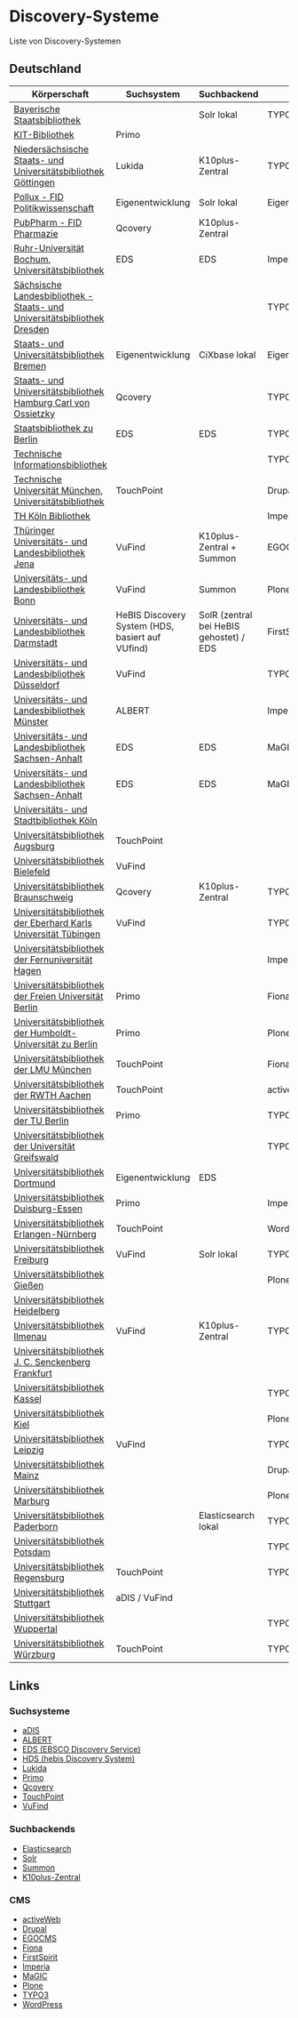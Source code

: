 # Discovery-Systeme

Liste von Discovery-Systemen

## Deutschland

| Körperschaft                                                                                            | Suchsystem                                       | Suchbackend                             | CMS              |
| ------------------------------------------------------------------------------------------------------- | ------------------------------------------------ | --------------------------------------- | ---------------- |
| [Bayerische Staatsbibliothek](https://www.bsb-muenchen.de/)                                             |                                                  | Solr lokal                              | TYPO3            |
| [KIT-Bibliothek](https://www.bibliothek.kit.edu/)                                                       | Primo                                            |                                         |                  |
| [Niedersächsische Staats- und Universitätsbibliothek Göttingen](http://www.sub.uni-goettingen.de/)      | Lukida                                           | K10plus-Zentral                         | TYPO3            |
| [Pollux - FID Politikwissenschaft](https://www.pollux-fid.de/)                                          | Eigenentwicklung                                 | Solr lokal                              | Eigenentwicklung |
| [PubPharm - FID Pharmazie](https://www.pubpharm.de/)                                                    | Qcovery                                          | K10plus-Zentral                         |                  |
| [Ruhr-Universität Bochum, Universitätsbibliothek](http://www.ub.ruhr-uni-bochum.de)                     | EDS                                              | EDS                                     | Imperia          |
| [Sächsische Landesbibliothek - Staats- und Universitätsbibliothek Dresden](http://www.slub-dresden.de/) |                                                  |                                         | TYPO3            |
| [Staats- und Universitätsbibliothek Bremen](https://suub.uni-bremen.de/)                                | Eigenentwicklung                                 | CiXbase lokal                           | Eigenentwicklung |
| [Staats- und Universitätsbibliothek Hamburg Carl von Ossietzky](http://www.sub.uni-hamburg.de/)         | Qcovery                                          |                                         | TYPO3            |
| [Staatsbibliothek zu Berlin](https://staatsbibliothek-berlin.de/)                                       | EDS                                              | EDS                                     | TYPO3            |
| [Technische Informationsbibliothek](https://www.tib.eu/)                                                |                                                  |                                         | TYPO3            |
| [Technische Universität München, Universitätsbibliothek](http://www.ub.tum.de)                          | TouchPoint                                       |                                         | Drupal           |
| [TH Köln Bibliothek](https://www.th-koeln.de/bibliothek)                                                |                                                  |                                         | Imperia          |
| [Thüringer Universitäts- und Landesbibliothek Jena](https://www.thulb.uni-jena.de/)                     | VuFind                                           | K10plus-Zentral + Summon                | EGOCMS           |
| [Universitäts- und Landesbibliothek Bonn](http://www.ulb.uni-bonn.de)                                   | VuFind                                           | Summon                                  | Plone            |
| [Universitäts- und Landesbibliothek Darmstadt](https://www.ulb.tu-darmstadt.de/)                        | HeBIS Discovery System (HDS, basiert auf VUfind) | SolR (zentral bei HeBIS gehostet) / EDS | FirstSpirit      |
| [Universitäts- und Landesbibliothek Düsseldorf](http://www.ulb.hhu.de/)                                 | VuFind                                           |                                         | TYPO3            |
| [Universitäts- und Landesbibliothek Münster](http://www.ulb.uni-muenster.de/)                           | ALBERT                                           |                                         | Imperia          |
| [Universitäts- und Landesbibliothek Sachsen-Anhalt](http://bibliothek.uni-halle.de)                     | EDS                                              | EDS                                     | MaGIC            |
| [Universitäts- und Landesbibliothek Sachsen-Anhalt](https://bibliothek.uni-halle.de/)                   | EDS                                              | EDS                                     | MaGIC            |
| [Universitäts- und Stadtbibliothek Köln](https://www.ub.uni-koeln.de/)                                  |                                                  |                                         |                  |
| [Universitätsbibliothek Augsburg](http://www.bibliothek.uni-augsburg.de)                                | TouchPoint                                       |                                         |                  |
| [Universitätsbibliothek Bielefeld](http://www.ub.uni-bielefeld.de)                                      | VuFind                                           |                                         |                  |
| [Universitätsbibliothek Braunschweig](https://www.tu-braunschweig.de/ub)                                | Qcovery                                          | K10plus-Zentral                         | TYPO3            |
| [Universitätsbibliothek der Eberhard Karls Universität Tübingen](http://www.ub.uni-tuebingen.de)        | VuFind                                           |                                         | TYPO3            |
| [Universitätsbibliothek der Fernuniversität Hagen](http://www.fernuni-hagen.de/bibliothek)              |                                                  |                                         | Imperia          |
| [Universitätsbibliothek der Freien Universität Berlin](http://www.ub.fu-berlin.de)                      | Primo                                            |                                         | Fiona            |
| [Universitätsbibliothek der Humboldt-Universität zu Berlin](http://www.ub.hu-berlin.de/)                | Primo                                            |                                         | Plone            |
| [Universitätsbibliothek der LMU München](https://www.ub.uni-muenchen.de/)                               | TouchPoint                                       |                                         | Fiona            |
| [Universitätsbibliothek der RWTH Aachen](http://www.ub.rwth-aachen.de)                                  | TouchPoint                                       |                                         | activeWeb        |
| [Universitätsbibliothek der TU Berlin](https://www.tu.berlin/ub/)                                       | Primo                                            |                                         | TYPO3            |
| [Universitätsbibliothek der Universität Greifswald](https://ub.uni-greifswald.de/)                      |                                                  |                                         | TYPO3            |
| [Universitätsbibliothek Dortmund](http://www.ub.tu-dortmund.de)                                         | Eigenentwicklung                                 | EDS                                     |                  |
| [Universitätsbibliothek Duisburg-Essen](https://www.uni-due.de/ub/)                                     | Primo                                            |                                         | Imperia          |
| [Universitätsbibliothek Erlangen-Nürnberg](http://www.ub.fau.de)                                        | TouchPoint                                       |                                         | WordPress        |
| [Universitätsbibliothek Freiburg](https://ub.uni-freiburg.de/)                                          | VuFind                                           | Solr lokal                              | TYPO3            |
| [Universitätsbibliothek Gießen](http://www.uni-giessen.de/ub/)                                          |                                                  |                                         | Plone            |
| [Universitätsbibliothek Heidelberg](http://www.ub.uni-hd.de/)                                           |                                                  |                                         |                  |
| [Universitätsbibliothek Ilmenau](https://www.tu-ilmenau.de/ub/)                                         | VuFind                                           | K10plus-Zentral                         | TYPO3            |
| [Universitätsbibliothek J. C. Senckenberg Frankfurt](http://www.ub.uni-frankfurt.de)                    |                                                  |                                         |                  |
| [Universitätsbibliothek Kassel](https://www.uni-kassel.de/ub/)                                          |                                                  |                                         | TYPO3            |
| [Universitätsbibliothek Kiel](http://www.ub.uni-kiel.de/)                                               |                                                  |                                         | Plone            |
| [Universitätsbibliothek Leipzig](http://www.ub.uni-leipzig.de/)                                         | VuFind                                           |                                         | TYPO3            |
| [Universitätsbibliothek Mainz](http://www.ub.uni-mainz.de)                                              |                                                  |                                         | Drupal           |
| [Universitätsbibliothek Marburg](https://www.uni-marburg.de/de/ub)                                      |                                                  |                                         | Plone            |
| [Universitätsbibliothek Paderborn](https://www.ub.uni-paderborn.de/)                                    |                                                  | Elasticsearch lokal                     | TYPO3            |
| [Universitätsbibliothek Potsdam](https://www.ub.uni-potsdam.de/)                                        |                                                  |                                         | TYPO3            |
| [Universitätsbibliothek Regensburg](http://www.bibliothek.uni-regensburg.de/)                           | TouchPoint                                       |                                         | TYPO3            |
| [Universitätsbibliothek Stuttgart](http://www.ub.uni-stuttgart.de/)                                     | aDIS / VuFind                                    |                                         |                  |
| [Universitätsbibliothek Wuppertal](http://www.bib.uni-wuppertal.de)                                     |                                                  |                                         | TYPO3            |
| [Universitätsbibliothek Würzburg](https://www.bibliothek.uni-wuerzburg.de/)                             | TouchPoint                                       |                                         | TYPO3            |

## Links

### Suchsysteme

- [aDIS](https://www.astec.de/)
- [ALBERT](https://www.kobv.de/services/hosting/albert/)
- [EDS (EBSCO Discovery Service)](https://www.ebsco.com/products/ebsco-discovery-service)
- [HDS (hebis Discovery System)](https://www.hebis.de/dienste/hebis-discovery-system/)
- [Lukida](https://www.lukida.org/)
- [Primo](https://exlibrisgroup.com/products/primo-discovery-service/)
- [Qcovery](https://www.qcovery.de/)
- [TouchPoint](https://www.oclc.org/de/touchpoint.html)
- [VuFind](https://vufind.org/)

### Suchbackends

- [Elasticsearch](https://www.elastic.co/elasticsearch/)
- [Solr](https://solr.apache.org/)
- [Summon](https://exlibrisgroup.com/products/summon-library-discovery/)
- [K10plus-Zentral](https://verbundwiki.gbv.de/display/VZG/K10plus-Zentral)

### CMS

- [activeWeb](https://www.active-web.de/)
- [Drupal](https://www.drupal.org/)
- [EGOCMS](https://www.egocms.com/)
- [Fiona](https://fiona.justrelate.com/)
- [FirstSpirit](https://www.e-spirit.com/)
- [Imperia](https://www.pirobase-imperia.com/)
- [MaGIC](https://www.magic.uni-halle.de/)
- [Plone](https://plone.org/)
- [TYPO3](https://typo3.org/)
- [WordPress](https://wordpress.org/)
